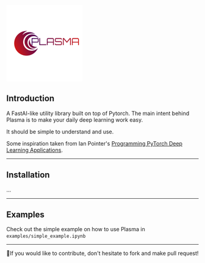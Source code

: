 ![plasmaball-logo](signage/plasmaball-logo.png)

## Introduction

A FastAI-like utility library built on top of Pytorch.
The main intent behind Plasma is to make your daily deep learning work easy.

It should be simple to understand and use. 

Some inspiration taken from Ian Pointer's [Programming PyTorch Deep Learning Applications](https://www.amazon.com/Programming-PyTorch-Deep-Learning-Applications/dp/1492045357). 

___
## Installation

...
___
## Examples

Check out the simple example on how to use Plasma in `examples/simple_example.ipynb`
___

🌟If you would like to contribute, don't hesitate to fork and make pull request!
